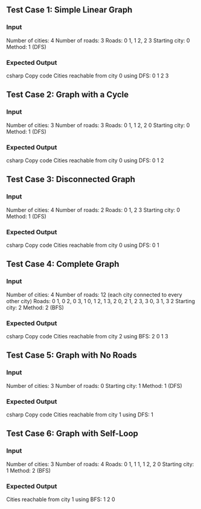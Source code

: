 ## Test Case 1: Simple Linear Graph
### Input
Number of cities: 4
Number of roads: 3
Roads: 0 1, 1 2, 2 3
Starting city: 0
Method: 1 (DFS)
### Expected Output
csharp
Copy code
Cities reachable from city 0 using DFS:
0 1 2 3
## Test Case 2: Graph with a Cycle
### Input
Number of cities: 3
Number of roads: 3
Roads: 0 1, 1 2, 2 0
Starting city: 0
Method: 1 (DFS)
### Expected Output
csharp
Copy code
Cities reachable from city 0 using DFS:
0 1 2
## Test Case 3: Disconnected Graph
### Input
Number of cities: 4
Number of roads: 2
Roads: 0 1, 2 3
Starting city: 0
Method: 1 (DFS)
### Expected Output
csharp
Copy code
Cities reachable from city 0 using DFS:
0 1
## Test Case 4: Complete Graph
### Input
Number of cities: 4
Number of roads: 12 (each city connected to every other city)
Roads: 0 1, 0 2, 0 3, 1 0, 1 2, 1 3, 2 0, 2 1, 2 3, 3 0, 3 1, 3 2
Starting city: 2
Method: 2 (BFS)
### Expected Output
csharp
Copy code
Cities reachable from city 2 using BFS:
2 0 1 3
## Test Case 5: Graph with No Roads
### Input
Number of cities: 3
Number of roads: 0
Starting city: 1
Method: 1 (DFS)
### Expected Output
csharp
Copy code
Cities reachable from city 1 using DFS:
1
## Test Case 6: Graph with Self-Loop
### Input
Number of cities: 3
Number of roads: 4
Roads: 0 1, 1 1, 1 2, 2 0
Starting city: 1
Method: 2 (BFS)
### Expected Output

Cities reachable from city 1 using BFS:
1 2 0
